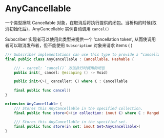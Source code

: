 # AnyCancellable

一个类型擦除 Cancellable 对象，在取消后将执行提供的闭包。当析构的时候(取消初始化后)，AnyCancellable 实例自动调用 `cancel()` 

 Subscriber 实现者可以使用此类型来提供一个 ‘cancellation token’,  从而使调用者可以取消发布者，但不能使用 `Subscription` 对象来请求 items ( ) 

```swift
/// Subscriber implementations can use this type to provide a “cancellation token” that makes it possible for a caller to cancel a publisher, but not to use the `Subscription` object to request items.
final public class AnyCancellable : Cancellable, Hashable {

    /// - cancel: `cancel()` 方法执行时调用的闭包
    public init(_ cancel: @escaping () -> Void)

    public init<C>(_ canceller: C) where C : Cancellable
 
    final public func cancel()
}

extension AnyCancellable {
    /// Stores this AnyCancellable in the specified collection. 
    final public func store<C>(in collection: inout C) where C : RangeReplaceableCollection,
  																																			C.Element == AnyCancellable
    /// Stores this AnyCancellable in the specified set. 
    final public func store(in set: inout Set<AnyCancellable>)
}

```

